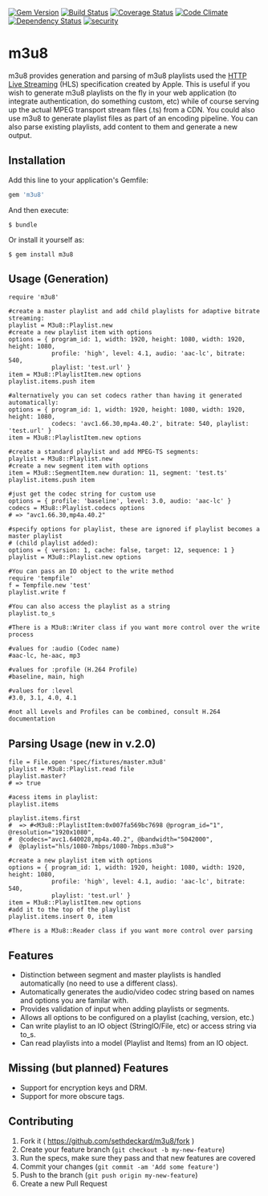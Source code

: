 [![Gem Version](https://badge.fury.io/rb/m3u8.svg)](http://badge.fury.io/rb/m3u8)
[![Build Status](https://travis-ci.org/sethdeckard/m3u8.svg?branch=master)](https://travis-ci.org/sethdeckard/m3u8)
[![Coverage Status](https://coveralls.io/repos/sethdeckard/m3u8/badge.png)](https://coveralls.io/r/sethdeckard/m3u8)
[![Code Climate](https://codeclimate.com/github/sethdeckard/m3u8/badges/gpa.svg)](https://codeclimate.com/github/sethdeckard/m3u8)
[![Dependency Status](https://gemnasium.com/sethdeckard/m3u8.svg)](https://gemnasium.com/sethdeckard/m3u8)
[![security](https://hakiri.io/github/sethdeckard/m3u8/master.svg)](https://hakiri.io/github/sethdeckard/m3u8/master)
# m3u8

m3u8 provides generation and parsing of m3u8 playlists used the [HTTP Live Streaming](https://developer.apple.com/library/ios/documentation/networkinginternet/conceptual/streamingmediaguide/Introduction/Introduction.html#//apple_ref/doc/uid/TP40008332-CH1-SW1) (HLS) specification created by Apple. This is useful if you wish to generate m3u8 playlists on the fly in your web application (to integrate authentication, do something custom,  etc) while of course serving up the actual MPEG transport stream files (.ts) from a CDN. You could also use m3u8 to generate playlist files as part of an encoding pipeline. You can also parse existing playlists, add content to them and generate a new output.

## Installation

Add this line to your application's Gemfile:

```ruby
gem 'm3u8'
```

And then execute:

    $ bundle

Or install it yourself as:

    $ gem install m3u8

## Usage (Generation)


	require 'm3u8'
	
	#create a master playlist and add child playlists for adaptive bitrate streaming:
	playlist = M3u8::Playlist.new
    #create a new playlist item with options
    options = { program_id: 1, width: 1920, height: 1080, width: 1920, height: 1080, 
                profile: 'high', level: 4.1, audio: 'aac-lc', bitrate: 540, 
                playlist: 'test.url' }
    item = M3u8::PlaylistItem.new options
    playlist.items.push item

    #alternatively you can set codecs rather than having it generated automatically:
    options = { program_id: 1, width: 1920, height: 1080, width: 1920, height: 1080, 
                codecs: 'avc1.66.30,mp4a.40.2', bitrate: 540, playlist: 'test.url' }
    item = M3u8::PlaylistItem.new options
    
    #create a standard playlist and add MPEG-TS segments:
    playlist = M3u8::Playlist.new
    #create a new segment item with options
    item = M3u8::SegmentItem.new duration: 11, segment: 'test.ts'
    playlist.items.push item
    
    #just get the codec string for custom use
    options = { profile: 'baseline', level: 3.0, audio: 'aac-lc' }
    codecs = M3u8::Playlist.codecs options
    # => "avc1.66.30,mp4a.40.2"
	
	#specify options for playlist, these are ignored if playlist becomes a master playlist
    # (child playlist added):
	options = { version: 1, cache: false, target: 12, sequence: 1 }
    playlist = M3u8::Playlist.new options
    
    #You can pass an IO object to the write method
    require 'tempfile'
    f = Tempfile.new 'test'
    playlist.write f
   
  	#You can also access the playlist as a string
  	playlist.to_s

    #There is a M3u8::Writer class if you want more control over the write process
    
    #values for :audio (Codec name)
    #aac-lc, he-aac, mp3
    
    #values for :profile (H.264 Profile)
    #baseline, main, high
    
    #values for :level
    #3.0, 3.1, 4.0, 4.1
    
    #not all Levels and Profiles can be combined, consult H.264 documentation

## Parsing Usage (new in v.2.0)

    file = File.open 'spec/fixtures/master.m3u8'
    playlist = M3u8::Playlist.read file
    playlist.master?
    # => true

    #acess items in playlist:
    playlist.items

    playlist.items.first
    #  => #<M3u8::PlaylistItem:0x007fa569bc7698 @program_id="1", @resolution="1920x1080", 
    #  @codecs="avc1.640028,mp4a.40.2", @bandwidth="5042000", 
    #  @playlist="hls/1080-7mbps/1080-7mbps.m3u8">

    #create a new playlist item with options
    options = { program_id: 1, width: 1920, height: 1080, width: 1920, height: 1080, 
                profile: 'high', level: 4.1, audio: 'aac-lc', bitrate: 540, 
                playlist: 'test.url' }
    item = M3u8::PlaylistItem.new options
    #add it to the top of the playlist
    playlist.items.insert 0, item

    #There is a M3u8::Reader class if you want more control over parsing
	
## Features
* Distinction between segment and master playlists is handled automatically (no need to use a different class).
* Automatically generates the audio/video codec string based on names and options you are familar with.
* Provides validation of input when adding playlists or segments.
* Allows all options to be configured on a playlist (caching, version, etc.)
* Can write playlist to an IO object (StringIO/File, etc) or access string via to_s.
* Can read playlists into a model (Playlist and Items) from an IO object.

## Missing (but planned) Features 
* Support for encryption keys and DRM.
* Support for more obscure tags.

## Contributing

1. Fork it ( https://github.com/sethdeckard/m3u8/fork )
2. Create your feature branch (`git checkout -b my-new-feature`)
3. Run the specs, make sure they pass and that new features are covered
4. Commit your changes (`git commit -am 'Add some feature'`)
5. Push to the branch (`git push origin my-new-feature`)
6. Create a new Pull Request
